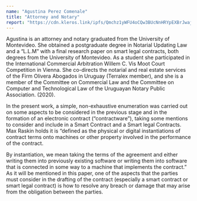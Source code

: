 ```yaml
---
name: "Agustina Perez Comenale"
title: "Attorney and Notary"
report: "https://cdn.kleros.link/ipfs/Qmchz1yWFU4oCQw3BUcNnHRYpEXBrJwajHp3ukfyeKLqDN"
---
```


Agustina is an attorney and notary graduated from the University of Montevideo. She obtained a postgraduate degree in Notarial Updating Law and a “L.L.M” with a final research paper on smart legal contracts, both degrees from the University of Montevideo. As a student she participated in the International Commercial Arbitration Willem C. Vis Moot Court Competition in Vienna. She co-directs the notarial and real estate services of the Firm Olivera Abogados in Uruguay (Terralex member), and she is a member of the Committee on Commercial Law and the Committee on Computer and Technological Law of the Uruguayan Notary Public Association. (2020).

In the present work, a simple, non-exhaustive enumeration was carried out on some aspects to be considered in the previous stage and in the formation of an electronic contract (“contractware”), taking some mentions to consider and include in a Smart Contract and a Smart legal Contracts. Max Raskin holds it is “defined as the physical or digital instantiations of contract terms onto machines or other property involved in the performance of the contract.

By instantiation, we mean taking the terms of the agreement and either writing them into previously existing software or writing them into software that is connected in some way to a machine that implements the contract.” As it will be mentioned in this paper, one of the aspects that the parties must consider in the drafting of the contract (especially a smart contract or smart legal contract) is how to resolve any breach or damage that may arise from the obligation between the parties.
